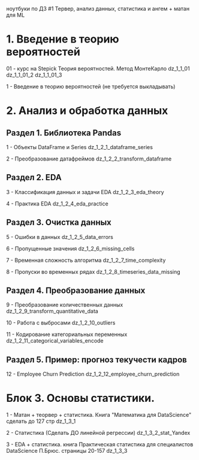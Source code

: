 ноутбуки по ДЗ #1 Тервер, анализ данных, статистика и ангем + матан для ML

# 1. Введение в теорию вероятностей
01 - курс на Stepick Теория вероятностей. Метод МонтеКарло
    dz_1_1_01
    dz_1_1_01_2
    dz_1_1_01_3

1 - Введение в теорию вероятностей (не требуется выкладывать)

# 2. Анализ и обработка данных
## Раздел 1. Библиотека Pandas
1 - Объекты DataFrame и Series
    dz_1_2_1_dataframe_series

2 - Преобразование датафреймов
    dz_1_2_2_transform_dataframe

## Раздел 2. EDA
3 - Классификация данных и задачи EDA
    dz_1_2_3_eda_theory

4 - Практика EDA
    dz_1_2_4_eda_practice

## Раздел 3. Очистка данных
5 - Ошибки в данных
    dz_1_2_5_data_errors

6 - Пропущенные значения
    dz_1_2_6_missing_cells

7 - Временная сложность алгоритма
    dz_1_2_7_time_complexity

8 - Пропуски во временных рядах
    dz_1_2_8_timeseries_data_missing

## Раздел 4. Преобразование данных
9 - Преобразование количественных данных
    dz_1_2_9_transform_quantitative_data

10 - Работа с выбросами
    dz_1_2_10_outliers

11 - Кодирование категориальных переменных
    dz_1_2_11_categorical_variables_encode

## Раздел 5. Пример: прогноз текучести кадров
12 - Employee Churn Prediction
    dz_1_2_12_employee_churn_prediction

# Блок 3. Основы статистики.
1 - Матан + теорвер + статистика. Книга "Математика для DataScience"
    cделать до 127 стр
    dz_1_3_1

2 - Статистика  (Сделать ДО линейной регрессии)
    dz_1_3_2_stat_Yandex

3 - EDA + статистика. книга Практическая статистика для специалистов DataScience П.Брюс.
    страницы 20-157
    dz_1_3_3